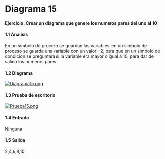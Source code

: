 # Diagrama 15
#### Ejercicio. Crear un diagrama que genere los numeros pares del uno al 10
#### 1.1 Analisis
En un simbolo de proceso se guardan las variables, en un simbolo de proceso se guarda una variable con un valor +2, para que en un simbolo de condicion se preguntara si la variable era mayor o igual a 10, para dar de salida los numeros pares
#### 1.2 Diagrama
[![Diagrama15.png](https://i.postimg.cc/sftMWzXn/Diagrama15.png)](https://postimg.cc/Z0xYk163)
#### 1.3 Prueba de escritorio
[![Prueba15.png](https://i.postimg.cc/VkzL9kcF/Prueba15.png)](https://postimg.cc/fJgNDZy3)
#### 1.4 Entrada
Ninguna
#### 1.5 Salida
2,4,6,8,10

